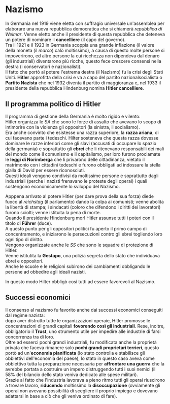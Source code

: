 # Nazismo

In Germania nel 1919 viene eletta con suffragio universale un'assemblea per elaborare una nuova repubblica democratica che si chiamerà _repubblica di Weimar_. Venne eletto anche il presidente di questa repubblica che deteneva un potere di nominare il **cancelliere** (il capo del governo). \
Tra il 1921 e il 1923 in Germania scoppia una grande inflazione (il valore della moneta (il _marco_) calò moltissimo), a causa di questo molte persone si impoverirono, ed altre persone la cui ricchezza non dipendeva dal denaro (gli industriali) diventarono più ricche, questo fece crescere consensi nella destra (i conservatori e nazionalisti). \
Il fatto che portò al potere l'estrema destra (il Nazismo) fu la crisi degli Stati Uniti.
**Hitler** approfitta della crisi e va a capo del partito nazionalsocialista o **Partito Nazista** che nel 1932 diventa il partito di maggioranza e, nel 1933 il presidente della repubblica Hindenburg nomina **Hitler cancelliere**.

## Il programma politico di Hitler

Il programma di gestione della Germania è molto rigido e vilento: \
Hitler organizza le _SA_ che sono le forze di assalto che avevano lo scopo di intimorire con la violenza gli oppositori (la sinistra, il socialismo). \
Era anche convinto che esistesse una razza superiore, la **razza ariana**, di cui facevano parte i tedeschi. Hilter sosteneva che questa razza dovesse dominare le razze inferiori come gli slavi (accusati di occupare lo spazio della germania) e soprattutto gli **ebrei** che li ritenevano responsabili dei mali del mondo come il comunismo e il capitalismo, per loro furono proclamate le **leggi di Norimberga** che li privarono delle cittadinanza, vietato il matrimonio con i cittadini tedeschi e furono obbligati ad indossare la stella gialla di David per essere riconosciuti. \
Questi ideali vengono condivisi da moltissime persone e soprattutto dagli industriali (perche i nazisti frenavano le proteste degli operai) i quali sostengono economicamente lo sviluppo del Nazismo.

Apppena arrivato al potere Hitler (per dare prova della sua forza) diede fuoco al _reichstag_ (il parlamento) dando la colpa ai comunisti; venne abolita la libertà di stampa; i sindacati (coloro che difendono i diritti dei lavoratori) furono sciolti; venne istituita la pena di morte. \
Quando il presidente Hindenburg morì Hitler assunse tutti i poteri con il titolo di **Führer** (duce). \
A questo punto per gli oppositori politici fu aperto il primo campo di concentramento, e iniziarono le persecuzioni contro gli ebrei togliendo loro ogni tipo di diritto. \
Vengono organizzate anche le _SS_ che sono le squadre di protezione di Hitler. \
Venne istitutita la **Gestapo**, una polizia segreta dello stato che individuava ebrei e oppositori. \
Anche le scuole e le religioni subirono dei cambiamenti obbligando le persone ad obbedire agli ideali nazisti.

In questo modo Hilter obbligò così tutti ad essere favorevoli al Nazismo.

## Successi economici

Il consenso al nazismo fu favorito anche dai successi economici conseguiti dal regime nazista: \
dopo aver distrutto tutte le organizzazioni operaie, Hitler promosse le concentrazioni di grandi capitali **fovorendo così gli industriali**. Rese, inoltre, obbligatorio il **Trust**, uno strumento utile per impedire alle industrie di farsi concorrenza tra di loro. \
Oltre ad esserci pochi grandi industriali, fu modificata anche la proprietà privata che faceva rimanere solo **pochi grandi proprietari terrieri**, questo portò ad un'**economia pianificata** (lo stato controlla e stabilisce gli obbiettivi dell'economia del paese), lo stato in questo caso aveva come obbiettivo tutta la preparazione necessaria per **affrontare una guerra** che la avrebbe portata a costruire un impero distruggendo tutti i suoi nemici (il 58% del bilancio dello stato veniva dedicato alle spese militari). \
Grazie al fatto che l'industria lavorava a pieno ritmo tutti gli operai riuscirono a trovare lavoro, **riducendo** moltissimo la **disoccupazione** (ovviamente gli operai non avevano possibilità di scegliere il proprio impiego e dovevano adattarsi in base a ciò che gli veniva ordinato di fare).
